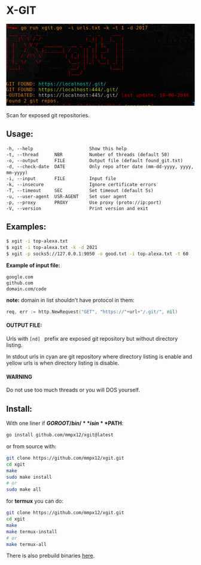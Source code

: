# X-GIT

![img](.github/screenshot/output.png)

Scan for exposed git repositories.

## Usage:

```
-h, --help                     Show this help
-t, --thread      NBR          Number of threads (default 50)
-o, --output      FILE         Output file (default found_git.txt)
-d, --check-date  DATE         Only repo after date (mm-dd-yyyy, yyyy, mm-yyyy)
-i, --input       FILE         Input file
-k, --insecure                 Ignore certificate errors
-T, --timeout     SEC          Set timeout (default 5s)
-u, --user-agent  USR-AGENT    Set user agent
-p, --proxy       PROXY        Use proxy (proto://ip:port)
-V, --version                  Print version and exit
```

## Examples:

```sh
$ xgit -i top-alexa.txt
$ xgit -i top-alexa.txt -k -d 2021
$ xgit -p socks5://127.0.0.1:9050 -o good.txt -i top-alexa.txt -t 60
```

**Example of input file:**

```
google.com
github.com
domain.com/code
```

**note:** domain in list shouldn't have protocol in them:

 
```go
req, err := http.NewRequest("GET", "https://"+url+"/.git/", nil)
```


#### OUTPUT FILE:

Urls with `[nd] ` prefix are exposed git repository but without directory listing.

In stdout urls in cyan are git repository where directory listing is enable and yellow urls is when directory listing is disable. 


#### WARNING

Do not use too much threads or you will DOS yourself.


## Install:

With one liner if **$GOROOT/bin/** is in **$PATH**:

```sh
go install github.com/mmpx12/xgit@latest
```

or from source with:

```sh
git clone https://github.com/mmpx12/xgit.git
cd xgit
make
sudo make install
# or 
sudo make all
```

for **termux** you can do:

```sh
git clone https://github.com/mmpx12/xgit.git
cd xgit
make
make termux-install
# or
make termux-all
```


There is also prebuild binaries [here](https://github.com/mmpx12/xgit/releases/latest).
